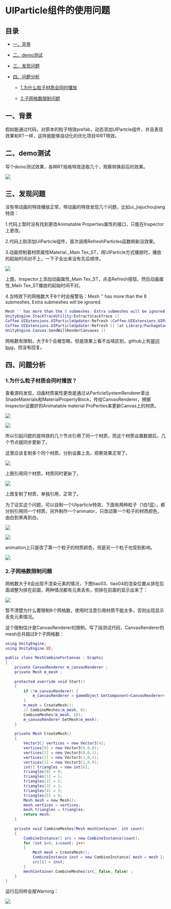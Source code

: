 # UIParticle组件的使用问题

## 目录

*   [一、背景](#一背景)

*   [二、demo测试](#二demo测试)

*   [三、发现问题](#三发现问题)

*   [四、问题分析](#四问题分析)

    *   [1.为什么粒子材质会同时播放](#1为什么粒子材质会同时播放)

    *   [2.子网格数限制问题](#2子网格数限制问题)

## 一、背景

假如能通过代码，对原本的粒子特效prefab，动态添加UIPartcle组件，并且表现效果和RT一样，这样就能够自动化的优化项目中RT特效。

## 二、demo测试

写个demo测试效果，各种RT规格特效选取几个，观察转换前后的效果。

![](image/uiparticleCompare.gif)

## 三、发现问题

没有带动画的特效播放正常，带动画的特效发现几个问题，比如ui\_jiajuchoujiang特效：

1.代码上暂时没有找到更改Animatable Properties属性的接口，只能在Inspector上更改。

2.代码上刚添加UIParticle组件，首次调用RefreshParticles函数刷新没效果。

3.动画控制着材质属性Material.\_Main Tex\_ST，用UIParticle方式播放时，播放的起始时间对不上，一下子全出来没有先后顺序。

![](image/anim3__eYFZGZolQ.gif)

上图，Inspector上添加动画属性\_Main Tex\_ST，点击Refresh按钮，然后动画属性\_Main Tex\_ST播放的起始时间不对。

4.当特效下的网格数大于8个时会报警告：Mesh '' has more than the 8 submeshes. Extra submeshes will be ignored.

```lua
Mesh '' has more than the 8 submeshes. Extra submeshes will be ignored.
UnityEngine.StackTraceUtility:ExtractStackTrace ()
Coffee.UIExtensions.UIParticleUpdater:Refresh (Coffee.UIExtensions.UIParticle) (at Library/PackageCache/com.coffee.ui-particle@5a8f1263ef/Scripts/UIParticleUpdater.cs:85)
Coffee.UIExtensions.UIParticleUpdater:Refresh () (at Library/PackageCache/com.coffee.ui-particle@5a8f1263ef/Scripts/UIParticleUpdater.cs:54)
UnityEngine.Canvas:SendWillRenderCanvases ()
```

网格数有限制，大于8个会被忽略，但是效果上看不出啥区别，github上有[提问bug](https://github.com/mob-sakai/ParticleEffectForUGUI/issues/186 "提问bug")，但没有回复。

## 四、问题分析

### 1.为什么粒子材质会同时播放？

查看源码发现，动画材质属性更改是通过从ParticleSystemRenderer拿出ShadeMaterials和MaterialPropertyBlock，传给CanvasRenderer，根据Inspector设置好的Animatable material ProPerties来更新Canvas上的材质。

![](image/image_NcuDmPJzjI.png)

![](image/image_ywMcu33ZPf.png)

所以引起问题的是特效的几个节点引用了同一个材质，而这个材质设置数据后，几个节点就同步更新了。

这里应该复制多个同个材质，分别设置上去，观察效果正常了。

![](image/anim4_tx9hVKst4O.gif)

上图引用同个材质，材质同时更新了。

![](image/anim5_GKfO5IVVAN.gif)

上图复制了材质，单独引用，正常了。

为了证实这个问题，可以自制一个UIparticle特效，下面有两种粒子（1白1蓝），都分别引用同一个材质，另外制作一个animator，只改动第一个粒子的材质颜色，由白到黑再到白。

![](image/image_Uj6XZU2I6p.png)

![](image/image_67GP1vl5zt.png)

animation上只是改了第一个粒子的材质颜色，但是另一个粒子也受到影响。

![](image/anim6_MAvMAv1XJM.gif)

### 2.子网格数限制问题

网格数大于8会出现不渲染元素的情况，下图tiao03、tiao04的渲染位置从排在后面调整为排在前面，两种情况都有元素丢失，但排在前面的显示出来了：

![](image/anim2_ocvF-p7l04.gif)

暂不清楚为什么要限制8个网格数，使用时注意引用材质不能太多，否则出现显示丢失元素情况。

这个限制估计是CanvasRenderer的限制，写了段测试代码，CanvasRenderer的mesh合并超过8个子网格数：

```lua
using UnityEngine;
using UnityEngine.UI;
 
public class MeshCombineForCanvas : Graphic
{
    private CanvasRenderer m_canvasRenderer ;
    private Mesh m_mesh ;
 
    protected override void Start()
    {
        if (!m_canvasRenderer) {
            m_canvasRenderer = gameObject.GetComponent<CanvasRenderer>() ?? gameObject.AddComponent<CanvasRenderer>();
        }
        m_mesh = CreateMesh();
        // CombineMeshes(m_mesh, 8);
        CombineMeshes(m_mesh, 10);
        m_canvasRenderer.SetMesh(m_mesh);
    }
 
    private Mesh CreateMesh()
    {
        Vector3[] vertices = new Vector3[4];
        vertices[0] = new Vector3(0,0,0);
        vertices[1] = new Vector3(0,0,1);
        vertices[2] = new Vector3(1,0,1);
        vertices[3] = new Vector3(1,0,0);
        int[] triangles = new int[6];
        triangles[0] = 0;
        triangles[1] = 1;
        triangles[2] = 2;
        triangles[3] = 2;
        triangles[4] = 3;
        triangles[5] = 0;
        Mesh mesh = new Mesh();
        mesh.vertices = vertices;
        mesh.triangles = triangles;
        return mesh;
    }
 
    private void CombineMeshes(Mesh meshContainer, int count)
    {
        CombineInstance[] src = new CombineInstance[count];
        for (int i=0; i<count; i++)
        {
            Mesh mesh = CreateMesh();
            CombineInstance inst = new CombineInstance{ mesh = mesh };
            src[i] = inst;
        }
        meshContainer.CombineMeshes(src, false, false) ;
    }
}
```

运行后同样会报Warning：

![](image/image_db_KmLvzYS.png)
